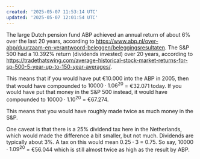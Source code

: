 ```yaml
---
created: '2025-05-07 11:53:14 UTC'
updated: '2025-05-07 12:01:54 UTC'
---
```


The large Dutch pension fund ABP achieved an annual return of about 6% over the last 20 years, according to <https://www.abp.nl/over-abp/duurzaam-en-verantwoord-beleggen/beleggingsresultaten>. The S&P 500 had a 10.392% return (dividends invested) over 20 years, according to <https://tradethatswing.com/average-historical-stock-market-returns-for-sp-500-5-year-up-to-150-year-averages/>.

This means that if you would have put €10.000 into the ABP in 2005, then that would have compounded to $10 000 \cdot 1.06^{20}$ = €32.071 today. If you would have put that money in the S&P 500 instead, it would have compounded to $10 000 \cdot 1.10^{20}$ = €67.274.

This means that you would have roughly made twice as much money in the S&P.

One caveat is that there is a 25% dividend tax here in the Netherlands, which would made the difference a bit smaller, but not much. Dividends are typically about 3%. A tax on this would mean $0.25 \cdot 3$ = 0.75. So say, $10 000 \cdot 1.09^{20}$ = €56.044 which is still almost twice as high as the result by ABP.

